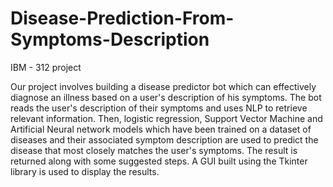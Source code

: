 # Disease-Prediction-From-Symptoms-Description
IBM - 312 project

Our project involves building a disease predictor bot which can effectively diagnose an illness based on a user's description of his symptoms. 
The bot reads the user's description of their symptoms and uses NLP to retrieve relevant information. 
Then, logistic regression, Support Vector Machine and Artificial Neural network models which have been trained on a dataset of diseases and their associated symptom description are used to predict the disease that most closely matches the user's symptoms. 
The result is returned along with some suggested steps.
A GUI built using the Tkinter library is used to display the results. 
